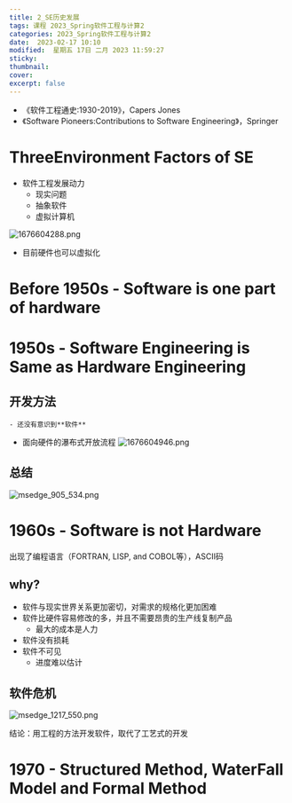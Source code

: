```yaml
---
title: 2_SE历史发展
tags: 课程 2023_Spring软件工程与计算2
categories: 2023_Spring软件工程与计算2 
date:  2023-02-17 10:10
modified:  星期五 17日 二月 2023 11:59:27
sticky:
thumbnail:
cover: 
excerpt: false
---
```



- 《软件⼯程通史:1930-2019》，Capers Jones
- 《Software Pioneers:Contributions to Software Engineering》，Springer

# ThreeEnvironment Factors of SE
- 软件工程发展动力
	- 现实问题
	- 抽象软件
	- 虚拟计算机


![1676604288.png](https://chillcharlie-img.oss-cn-hangzhou.aliyuncs.com/imgae/2023/02/17/18b19c2a1a72a775fae370d05f4a72ce_1676604288.png)
- 目前硬件也可以虚拟化


# Before 1950s - Software is one part of hardware

# 1950s - Software Engineering is Same as Hardware Engineering

##  开发方法
	- 还没有意识到**软件** 
- 面向硬件的瀑布式开放流程
![1676604946.png](https://chillcharlie-img.oss-cn-hangzhou.aliyuncs.com/imgae/2023/02/17/58034ea5e2791f28e4c1bdbd649a3f6e_1676604946.png)
## 总结
![msedge_905_534.png](https://chillcharlie-img.oss-cn-hangzhou.aliyuncs.com/imgae/2023/02/17/0a9dfc171efd2d1b4b6b2e79f7ae0324_msedge_905_534.png)
# 1960s - Software is not Hardware
出现了编程语言（FORTRAN, LISP, and COBOL等），ASCII码

## why?
- 软件与现实世界关系更加密切，对需求的规格化更加困难
- 软件⽐硬件容易修改的多，并且不需要昂贵的⽣产线复制产品
	- 最大的成本是人力
- 软件没有损耗
- 软件不可见
	- 进度难以估计

## 软件危机
![msedge_1217_550.png](https://chillcharlie-img.oss-cn-hangzhou.aliyuncs.com/imgae/2023/02/17/5e1d6e72c969696c2a320dbca2911308_msedge_1217_550.png)

结论：用工程的方法开发软件，取代了工艺式的开发



# 1970 - Structured Method, WaterFall Model and Formal Method

